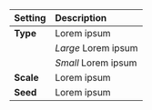 | Setting   | Description         |
| :-------- | :------------------ |
| **Type**  | Lorem ipsum         |
|           | *Large* Lorem ipsum |
|           | *Small* Lorem ipsum |
| **Scale** | Lorem ipsum         |
| **Seed**  | Lorem ipsum         |

